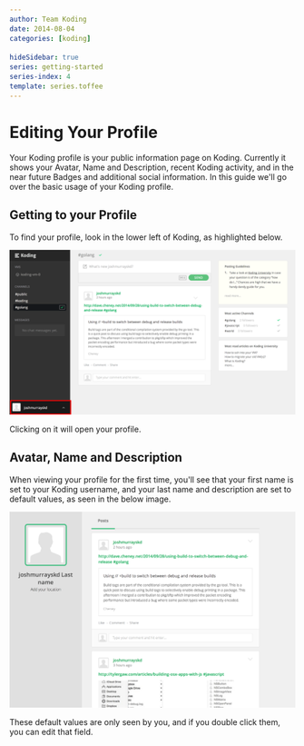 ```yaml
---
author: Team Koding
date: 2014-08-04
categories: [koding]

hideSidebar: true
series: getting-started
series-index: 4
template: series.toffee
---
```


# Editing Your Profile

Your Koding profile is your public information page on Koding. Currently 
it shows your Avatar, Name and Description, recent Koding activity, and 
in the near future Badges and additional social information. In this 
guide we'll go over the basic usage of your Koding profile.

## Getting to your Profile

To find your profile, look in the lower left of Koding, as highlighted 
below.

![locating your koding profile](profile-location.png)

Clicking on it will open your profile.

## Avatar, Name and Description

When viewing your profile for the first time, you'll see that your first 
name is set to your Koding username, and your last name and description 
are set to default values, as seen in the below image.

![new profile](new-profile.png)

These default values are only seen by you, and if you double click them, 
you can edit that field.

<!-- Temporarily removed. Not currently working.
Likewise, if you double click on your Avatar, a window will pop up 
enabling you to change your avatar. If you have one, Koding will use your 
[Gravatar][gravatar] by default, but the Edit UI also supports avatar 
uploads directly to Koding.

![edit avatar](edit-avatar.png)

To make this process even easier, you can use the **Take Photo** button to use 
your Laptop's camera and take a photo right then and there!
-->




[koding]: https://koding.com
[gravatar]: https://gravatar.com
